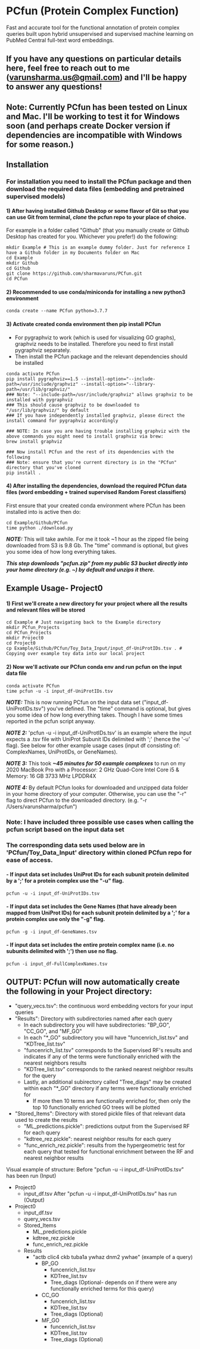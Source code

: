 # PCfun (Protein Complex Function)

Fast and accurate tool for the functional annotation of protein complex queries built upon hybrid unsupervised and supervised machine learning on PubMed Central full-text word embeddings.

## If you have any questions on particular details here, feel free to reach out to me (varunsharma.us@gmail.com) and I'll be happy to answer any questions!
## Note: Currently PCfun has been tested on Linux and Mac. I'll be working to test it for Windows soon (and perhaps create Docker version if dependencies are incompatible with Windows for some reason.)

## Installation
### For installation you need to install the PCfun package and then download the required data files (embedding and pretrained supervised models)

#### 1) After having installed Github Desktop or some flavor of Git so that you can use Git from terminal, ***clone*** the pcfun repo to your place of choice.
For example in a folder called "Github" (that you manually create or Github Desktop has created for you. Whichever you prefer!) do the following:
```
mkdir Example # This is an example dummy folder. Just for reference I have a Github folder in my Documents folder on Mac
cd Example
mkdir Github
cd Github
git clone https://github.com/sharmavaruns/PCfun.git
cd PCfun
```

#### 2) Recommended to use conda/miniconda for installing a new python3 environment
```
conda create --name PCfun python=3.7.7
``` 
#### 3) Activate created conda environment then pip install PCfun
- For pygraphviz to work (which is used for visualizing GO graphs), graphviz needs to be installed. Therefore you need to first install pygraphviz separately.
- Then install the PCfun package and the relevant dependencies should be installed
```
conda activate PCfun
pip install pygraphviz==1.5 --install-option="--include-path=/usr/include/graphviz" --install-option="--library-path=/usr/lib/graphviz/"
### Note: "--include-path=/usr/include/graphviz" allows graphviz to be installed with pygraphviz
### This should cause graphviz to be downloaded to "/usr/lib/graphviz/" by default
### If you have independently installed graphviz, please direct the install command for pygraphviz accordingly

### NOTE: In case you are having trouble installing graphviz with the above commands you might need to install graphviz via brew:
brew install graphviz

### Now install PCfun and the rest of its dependencies with the following
### Note: ensure that you're current directory is in the "PCfun" directory that you've cloned
pip install .
```

#### 4) After installing the dependencies, download the required PCfun data files (word embedding + trained supervised Random Forest classifiers)
First ensure that your created conda environment where PCfun has been installed into is active then do: 
```
cd Example/Github/PCfun
time python ./download.py
```
***NOTE:*** This will take awhile. For me it took ~1 hour as the zipped file being downloaded from S3 is 9.8 Gb.
The "time" command is optional, but gives you some idea of how long everything takes.

***This step downloads "pcfun.zip" from my public S3 bucket directly into your home directory (e.g. ~) by default and unzips it there.***


## Example Usage- Project0
#### 1) First we'll create a new directory for your project where all the results and relevant files will be stored
```
cd Example # Just navigating back to the Example directory
mkdir PCfun_Projects
cd PCfun_Projects
mkdir Project0
cd Project0
cp Example/Github/PCfun/Toy_Data_Input/input_df-UniProtIDs.tsv . # Copying over example toy data into our local project
```
#### 2) Now we'll activate our PCfun conda env and run pcfun on the input data file
```
conda activate PCfun
time pcfun -u -i input_df-UniProtIDs.tsv
```
***NOTE:*** This is now running PCfun on the input data set ("input_df-UniProtIDs.tsv") you've defined.
 The "time" command is optional, but gives you some idea of how long everything takes. Though I have some times reported in the pcfun script anyway.

***NOTE 2:*** 'pcfun -u -i input_df-UniProtIDs.tsv' is an example where the input expects a .tsv file with UniProt Subunit IDs delimited with ';' (hence the '-u' flag).
 See below for other example usage cases (input df consisting of: ComplexNames, UniProtIDs, or GeneNames).

***NOTE 3:*** This took ***~45 minutes for 50 example complexes*** to run on my 2020 MacBook Pro with a Processor: 2 GHz Quad-Core Intel Core i5 & Memory: 16 GB 3733 MHz LPDDR4X

***NOTE 4:*** By default PCfun looks for downloaded and unzipped data folder in your home directory of your computer. Otherwise, you can use the "-r" flag to direct PCfun to the downloaded directory. (e.g. "-r /Users/varunsharma/pcfun")
 
### Note: I have included three possible use cases when calling the pcfun script based on the input data set
### The corresponding data sets used below are in 'PCfun/Toy_Data_Input' directory within cloned PCfun repo for ease of access.
#### - If input data set includes UniProt IDs for each subunit protein delimited by a ';' for a protein complex use the "-u" flag.
```
pcfun -u -i input_df-UniProtIDs.tsv
```

#### - If input data set includes the Gene Names (that have already been mapped from UniProt IDs) for each subunit protein delimited by a ';' for a protein complex use only the "-g" flag.
```
pcfun -g -i input_df-GeneNames.tsv
```

#### - If input data set includes the entire protein complex name (i.e. no subunits delimited with ';') then use no flag.
```
pcfun -i input_df-FullComplexNames.tsv
```

## OUTPUT: PCfun will now automatically create the following in your Project directory:
- "query_vecs.tsv": the continuous word embedding vectors for your input queries
- "Results": Directory with subdirectories named after each query
    - In each subdirectory you will have subdirectories: "BP_GO", "CC_GO", and "MF_GO"
    - In each "*_GO" subdirectory you will have "funcenrich_list.tsv" and "KDTree_list.tsv"
    - "funcenrich_list.tsv" corresponds to the Supervised RF's results and indicates if any of the terms were functionally enriched with the nearest neighbors results
    - "KDTree_list.tsv" corresponds to the ranked nearest neighbor results for the query
    - Lastly, an additional subirectory called "Tree_diags" may be created within each "*_GO" directory if any terms were functionally enriched for
        - If more then 10 terms are functionally enriched for, then only the top 10 functionally enriched GO trees will be plotted
- "Stored_Items": Directory with stored pickle files of that relevant data used to create the results
    - "ML_predictions.pickle": predictions output from the Supervised RF for each query
    - "kdtree_rez.pickle": nearest neighbor results for each query
    - "func_enrich_rez.pickle": results from the hypergeometric test for each query that tested for functional enrichment between the RF and nearest neighbor results

Visual example of structure:
Before "pcfun -u -i input_df-UniProtIDs.tsv" has been run (Input)
- Project0
    - input_df.tsv
After "pcfun -u -i input_df-UniProtIDs.tsv" has run (Output)
- Project0
    - input_df.tsv
    - query_vecs.tsv
    - Stored_Items
        - ML_predictions.pickle
        - kdtree_rez.pickle
        - func_enrich_rez.pickle
    - Results
        - "actb clic4 ckb tuba1a ywhaz dnm2 ywhae" (example of a query)
            - BP_GO
                - funcenrich_list.tsv
                - KDTree_list.tsv
                - Tree_diags (Optional- depends on if there were any functionally enriched terms for this query)
            - CC_GO
                - funcenrich_list.tsv
                - KDTree_list.tsv
                - Tree_diags (Optional)
            - MF_GO
                - funcenrich_list.tsv
                - KDTree_list.tsv
                - Tree_diags (Optional) 

